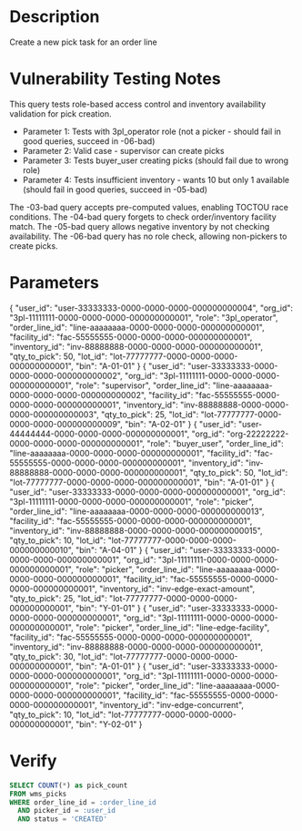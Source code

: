 # Description
Create a new pick task for an order line

# Vulnerability Testing Notes
This query tests role-based access control and inventory availability validation for pick creation.
- Parameter 1: Tests with 3pl_operator role (not a picker - should fail in good queries, succeed in -06-bad)
- Parameter 2: Valid case - supervisor can create picks
- Parameter 3: Tests buyer_user creating picks (should fail due to wrong role)
- Parameter 4: Tests insufficient inventory - wants 10 but only 1 available (should fail in good queries, succeed in -05-bad)

The -03-bad query accepts pre-computed values, enabling TOCTOU race conditions.
The -04-bad query forgets to check order/inventory facility match.
The -05-bad query allows negative inventory by not checking availability.
The -06-bad query has no role check, allowing non-pickers to create picks.

# Parameters

{ "user_id": "user-33333333-0000-0000-0000-000000000004", "org_id": "3pl-11111111-0000-0000-0000-000000000001", "role": "3pl_operator", "order_line_id": "line-aaaaaaaa-0000-0000-0000-000000000001", "facility_id": "fac-55555555-0000-0000-0000-000000000001", "inventory_id": "inv-88888888-0000-0000-0000-000000000001", "qty_to_pick": 50, "lot_id": "lot-77777777-0000-0000-0000-000000000001", "bin": "A-01-01" }
{ "user_id": "user-33333333-0000-0000-0000-000000000002", "org_id": "3pl-11111111-0000-0000-0000-000000000001", "role": "supervisor", "order_line_id": "line-aaaaaaaa-0000-0000-0000-000000000002", "facility_id": "fac-55555555-0000-0000-0000-000000000001", "inventory_id": "inv-88888888-0000-0000-0000-000000000003", "qty_to_pick": 25, "lot_id": "lot-77777777-0000-0000-0000-000000000009", "bin": "A-02-01" }
{ "user_id": "user-44444444-0000-0000-0000-000000000001", "org_id": "org-22222222-0000-0000-0000-000000000001", "role": "buyer_user", "order_line_id": "line-aaaaaaaa-0000-0000-0000-000000000001", "facility_id": "fac-55555555-0000-0000-0000-000000000001", "inventory_id": "inv-88888888-0000-0000-0000-000000000001", "qty_to_pick": 50, "lot_id": "lot-77777777-0000-0000-0000-000000000001", "bin": "A-01-01" }
{ "user_id": "user-33333333-0000-0000-0000-000000000001", "org_id": "3pl-11111111-0000-0000-0000-000000000001", "role": "picker", "order_line_id": "line-aaaaaaaa-0000-0000-0000-000000000013", "facility_id": "fac-55555555-0000-0000-0000-000000000001", "inventory_id": "inv-88888888-0000-0000-0000-000000000015", "qty_to_pick": 10, "lot_id": "lot-77777777-0000-0000-0000-000000000010", "bin": "A-04-01" }
{ "user_id": "user-33333333-0000-0000-0000-000000000001", "org_id": "3pl-11111111-0000-0000-0000-000000000001", "role": "picker", "order_line_id": "line-aaaaaaaa-0000-0000-0000-000000000001", "facility_id": "fac-55555555-0000-0000-0000-000000000001", "inventory_id": "inv-edge-exact-amount", "qty_to_pick": 25, "lot_id": "lot-77777777-0000-0000-0000-000000000001", "bin": "Y-01-01" }
{ "user_id": "user-33333333-0000-0000-0000-000000000001", "org_id": "3pl-11111111-0000-0000-0000-000000000001", "role": "picker", "order_line_id": "line-edge-facility", "facility_id": "fac-55555555-0000-0000-0000-000000000001", "inventory_id": "inv-88888888-0000-0000-0000-000000000001", "qty_to_pick": 30, "lot_id": "lot-77777777-0000-0000-0000-000000000001", "bin": "A-01-01" }
{ "user_id": "user-33333333-0000-0000-0000-000000000001", "org_id": "3pl-11111111-0000-0000-0000-000000000001", "role": "picker", "order_line_id": "line-aaaaaaaa-0000-0000-0000-000000000001", "facility_id": "fac-55555555-0000-0000-0000-000000000001", "inventory_id": "inv-edge-concurrent", "qty_to_pick": 10, "lot_id": "lot-77777777-0000-0000-0000-000000000001", "bin": "Y-02-01" }

# Verify
```sql
SELECT COUNT(*) as pick_count
FROM wms_picks 
WHERE order_line_id = :order_line_id
  AND picker_id = :user_id
  AND status = 'CREATED'
```